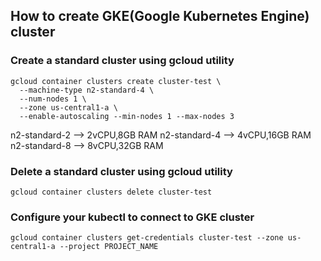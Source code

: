 ## How to create GKE(Google Kubernetes Engine) cluster

### Create a standard cluster using gcloud utility
```
gcloud container clusters create cluster-test \
  --machine-type n2-standard-4 \
  --num-nodes 1 \
  --zone us-central1-a \
  --enable-autoscaling --min-nodes 1 --max-nodes 3
```
n2-standard-2 --> 2vCPU,8GB RAM
n2-standard-4 --> 4vCPU,16GB RAM
n2-standard-8 --> 8vCPU,32GB RAM

### Delete a standard cluster using gcloud utility
```
gcloud container clusters delete cluster-test
```

### Configure your kubectl to connect to GKE cluster
```
gcloud container clusters get-credentials cluster-test --zone us-central1-a --project PROJECT_NAME
```